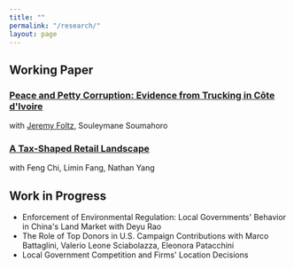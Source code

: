 ```yaml
---
title: ""
permalink: "/research/"
layout: page
---
```


## Working Paper

### [Peace and Petty Corruption: Evidence from Trucking in Côte d'Ivoire](https://papers.ssrn.com/sol3/papers.cfm?abstract_id=4292211) 
with [Jeremy Foltz](https://aae.wisc.edu/faculty/jdfoltz/), Souleymane Soumahoro

### [A Tax-Shaped Retail Landscape](https://papers.ssrn.com/sol3/papers.cfm?abstract_id=4338974) 
with Feng Chi, Limin Fang, Nathan Yang

## Work in Progress

- Enforcement of Environmental Regulation: Local Governments' Behavior in China's Land Market with Deyu Rao
- The Role of Top Donors in U.S. Campaign Contributions with Marco Battaglini, Valerio Leone Sciabolazza, Eleonora Patacchini
- Local Government Competition and Firms' Location Decisions
